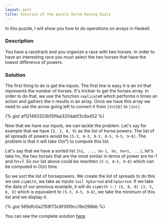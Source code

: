 ```yaml
---
layout: post
title: Solution of the puzzle Horse Racing Duals
---
```


In this puzzle, I will show you how to do operations on arrays in Haskell.

### Description

You have a racetrack and you organize a race with two horses. In order to have an interesting race you must select the two horses that have the lowest difference of powers.

### Solution

The first thing to do is get the inputs. The first line is easy it is an int that represents the number of horses. It's trickier to get the horses array. In order to do that, we use the function `replicateM` which performs n times an action and gathers the n results in an array.
Once we have this array we need to use the arrow going left to convert it from `[IntIO]` to `[Int]`.

{% gist af121493203b15ffaa320dabf3c9a452 %}

Now that we have our inputs, we can tackle the problem. Let's say for example that we have  `[5, 3, 8, 9]` as the list of horse powers. The list of all spreads of powers would be `[5-3, 8-3, 9-3, 8-5, 9-5, 9-8]`. The problem is that it will take O(n²) to compute this list.

Let's say that we have a sorted list `[h1, ..., hn-1, hn, hn+1, ...]`, let's take hn, the two horses that are the most similar in terms of power are hn-1 and hn+1. So our list above could be rewritten `[5-3, 8-5, 9-8]` which can be computed in O(n) time.

So we sort the list of horsepowers. We create the list of spreads to do this we use `zipWith`, we take as inputs `tail hpSorted` and `hpSorted`. If we take the data of our previous example, it will do `zipWith (-) [5, 8, 9] [3, 5, 8, 9]` which is equivalent to `[5-3, 8-5, 9-8]`, we take the minimum of this list and we display it.

{% gist 569dfc0a2159f73c8f39f9cc19e298bb %}

You can see the complete solution [here](https://github.com/siminio/Codingame/blob/master/easy/horseRacing.hs)
